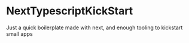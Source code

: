 # NextTypescriptKickStart
Just a quick boilerplate made with next, and enough tooling to kickstart small apps
